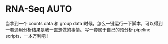 # RNA-Seq AUTO

当拿到一个 counts data 和 group data 时候，怎么一键运行一下脚本，可以得到一套通用分析结果是我一直想做的事情。写一套属于自己的预分析 pipeline scripts，一本万利吧！

